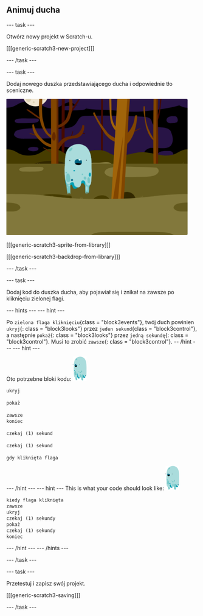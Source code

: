 ## Animuj ducha

\--- task \---

Otwórz nowy projekt w Scratch-u.

[[[generic-scratch3-new-project]]]

\--- /task \---

\--- task \---

Dodaj nowego duszka przedstawiającego ducha i odpowiednie tło sceniczne.

![zrzut ekranu](images/ghost-ghost.png)

[[[generic-scratch3-sprite-from-library]]]

[[[generic-scratch3-backdrop-from-library]]]

\--- /task \---

\--- task \---

Dodaj kod do duszka ducha, aby pojawiał się i znikał na zawsze po kliknięciu zielonej flagi.

\--- hints \--- \--- hint \---

Po `zielona flaga kliknięciu`{class = "block3events"}, twój duch powinien `ukryj`{: class = "block3looks"} przez `jeden sekund`{class = "block3control"}, a następnie `pokaż`{: class = "block3looks"} przez `jedną sekundę`{: class = "block3control"}. Musi to zrobić `zawsze`{: class = "block3control"}. -- /hint \--- \--- hint \---

Oto potrzebne bloki kodu: ![duszek ducha](images/ghost-sprite.png)

```blocks3
ukryj

pokaż

zawsze
koniec

czekaj (1) sekund

czekaj (1) sekund

gdy kliknięta flaga
```

\--- /hint \--- \--- hint \--- This is what your code should look like: ![ghost-sprite](images/ghost-sprite.png)

```blocks3
kiedy flaga kliknięta
zawsze
ukryj
czekaj (1) sekundy
pokaż
czekaj (1) sekundy
koniec
```

\--- /hint \--- \--- /hints \---

\--- /task \---

\--- task \---

Przetestuj i zapisz swój projekt.

[[[generic-scratch3-saving]]]

\--- /task \---